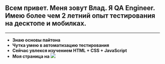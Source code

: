 ## Всем привет. Меня зовут Влад. Я QA Engineer. Имею более чем 2 летний опыт тестирования на десктопе и мобилках.

---

- **Знаю основы пайтона**
- **Чутка умею в автоматизацию тестирования**
- **Сейчас увлекся изучением HTML + CSS + JavaScript**
- **Моя страница на** [![](https://img.shields.io/static/v1?message=LinkedIn&logo=linkedin&label=%20&style=flat&color=blue&labelColor=5c5c5c)](https://www.linkedin.com/in/vladlen-kuznetcov/)
